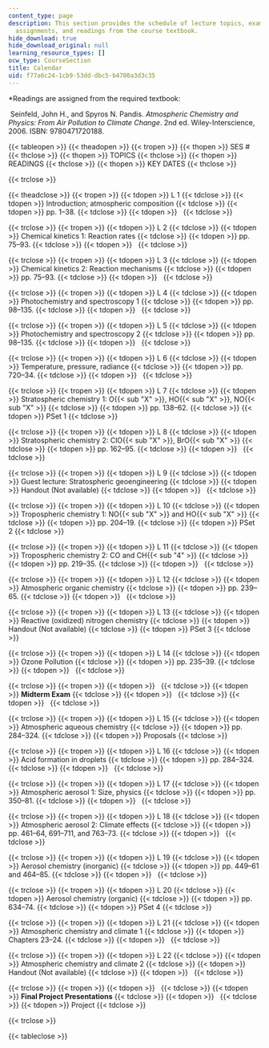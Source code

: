 ```yaml
---
content_type: page
description: This section provides the schedule of lecture topics, exams, presentations,
  assignments, and readings from the course textbook.
hide_download: true
hide_download_original: null
learning_resource_types: []
ocw_type: CourseSection
title: Calendar
uid: f77a6c24-1cb9-53dd-dbc5-b4700a3d3c35
---
```


\*Readings are assigned from the required textbook:

 Seinfeld, John H., and Spyros N. Pandis. _Atmospheric Chemistry and Physics: From Air Pollution to Climate Change_. 2nd ed. Wiley-Interscience, 2006. ISBN: 9780471720188.

{{< tableopen >}}
{{< theadopen >}}
{{< tropen >}}
{{< thopen >}}
SES #
{{< thclose >}}
{{< thopen >}}
TOPICS
{{< thclose >}}
{{< thopen >}}
READINGS
{{< thclose >}}
{{< thopen >}}
KEY DATES
{{< thclose >}}

{{< trclose >}}

{{< theadclose >}}
{{< tropen >}}
{{< tdopen >}}
L 1
{{< tdclose >}}
{{< tdopen >}}
Introduction; atmospheric composition
{{< tdclose >}}
{{< tdopen >}}
pp. 1–38.
{{< tdclose >}}
{{< tdopen >}}
 
{{< tdclose >}}

{{< trclose >}}
{{< tropen >}}
{{< tdopen >}}
L 2
{{< tdclose >}}
{{< tdopen >}}
Chemical kinetics 1: Reaction rates
{{< tdclose >}}
{{< tdopen >}}
pp. 75–93.
{{< tdclose >}}
{{< tdopen >}}
 
{{< tdclose >}}

{{< trclose >}}
{{< tropen >}}
{{< tdopen >}}
L 3
{{< tdclose >}}
{{< tdopen >}}
Chemical kinetics 2: Reaction mechanisms
{{< tdclose >}}
{{< tdopen >}}
pp. 75–93.
{{< tdclose >}}
{{< tdopen >}}
 
{{< tdclose >}}

{{< trclose >}}
{{< tropen >}}
{{< tdopen >}}
L 4
{{< tdclose >}}
{{< tdopen >}}
Photochemistry and spectroscopy 1
{{< tdclose >}}
{{< tdopen >}}
pp. 98–135.
{{< tdclose >}}
{{< tdopen >}}
 
{{< tdclose >}}

{{< trclose >}}
{{< tropen >}}
{{< tdopen >}}
L 5
{{< tdclose >}}
{{< tdopen >}}
Photochemistry and spectroscopy 2
{{< tdclose >}}
{{< tdopen >}}
pp. 98–135.
{{< tdclose >}}
{{< tdopen >}}
 
{{< tdclose >}}

{{< trclose >}}
{{< tropen >}}
{{< tdopen >}}
L 6
{{< tdclose >}}
{{< tdopen >}}
Temperature, pressure, radiance
{{< tdclose >}}
{{< tdopen >}}
pp. 720–34.
{{< tdclose >}}
{{< tdopen >}}
 
{{< tdclose >}}

{{< trclose >}}
{{< tropen >}}
{{< tdopen >}}
L 7
{{< tdclose >}}
{{< tdopen >}}
Stratospheric chemistry 1: O{{< sub "X" >}}, HO{{< sub "X" >}}, NO{{< sub "X" >}}
{{< tdclose >}}
{{< tdopen >}}
pp. 138–62.
{{< tdclose >}}
{{< tdopen >}}
PSet 1
{{< tdclose >}}

{{< trclose >}}
{{< tropen >}}
{{< tdopen >}}
L 8
{{< tdclose >}}
{{< tdopen >}}
Stratospheric chemistry 2: ClO{{< sub "X" >}}, BrO{{< sub "X" >}}
{{< tdclose >}}
{{< tdopen >}}
pp. 162–95.
{{< tdclose >}}
{{< tdopen >}}
 
{{< tdclose >}}

{{< trclose >}}
{{< tropen >}}
{{< tdopen >}}
L 9
{{< tdclose >}}
{{< tdopen >}}
Guest lecture: Stratospheric geoengineering
{{< tdclose >}}
{{< tdopen >}}
Handout (Not available)
{{< tdclose >}}
{{< tdopen >}}
 
{{< tdclose >}}

{{< trclose >}}
{{< tropen >}}
{{< tdopen >}}
L 10
{{< tdclose >}}
{{< tdopen >}}
Tropospheric chemistry 1: NO{{< sub "X" >}} and HO{{< sub "X" >}}
{{< tdclose >}}
{{< tdopen >}}
pp. 204–19.
{{< tdclose >}}
{{< tdopen >}}
PSet 2
{{< tdclose >}}

{{< trclose >}}
{{< tropen >}}
{{< tdopen >}}
L 11
{{< tdclose >}}
{{< tdopen >}}
Tropospheric chemistry 2: CO and CH{{< sub "4" >}}
{{< tdclose >}}
{{< tdopen >}}
pp. 219–35.
{{< tdclose >}}
{{< tdopen >}}
 
{{< tdclose >}}

{{< trclose >}}
{{< tropen >}}
{{< tdopen >}}
L 12
{{< tdclose >}}
{{< tdopen >}}
Atmospheric organic chemistry
{{< tdclose >}}
{{< tdopen >}}
pp. 239–65.
{{< tdclose >}}
{{< tdopen >}}
 
{{< tdclose >}}

{{< trclose >}}
{{< tropen >}}
{{< tdopen >}}
L 13
{{< tdclose >}}
{{< tdopen >}}
Reactive (oxidized) nitrogen chemistry
{{< tdclose >}}
{{< tdopen >}}
Handout (Not available)
{{< tdclose >}}
{{< tdopen >}}
PSet 3
{{< tdclose >}}

{{< trclose >}}
{{< tropen >}}
{{< tdopen >}}
L 14
{{< tdclose >}}
{{< tdopen >}}
Ozone Pollution
{{< tdclose >}}
{{< tdopen >}}
pp. 235–39.
{{< tdclose >}}
{{< tdopen >}}
 
{{< tdclose >}}

{{< trclose >}}
{{< tropen >}}
{{< tdopen >}}
 
{{< tdclose >}}
{{< tdopen >}}
**Midterm Exam**
{{< tdclose >}}
{{< tdopen >}}
 
{{< tdclose >}}
{{< tdopen >}}
 
{{< tdclose >}}

{{< trclose >}}
{{< tropen >}}
{{< tdopen >}}
L 15
{{< tdclose >}}
{{< tdopen >}}
Atmospheric aqueous chemistry
{{< tdclose >}}
{{< tdopen >}}
pp. 284–324.
{{< tdclose >}}
{{< tdopen >}}
Proposals
{{< tdclose >}}

{{< trclose >}}
{{< tropen >}}
{{< tdopen >}}
L 16
{{< tdclose >}}
{{< tdopen >}}
Acid formation in droplets
{{< tdclose >}}
{{< tdopen >}}
pp. 284–324.
{{< tdclose >}}
{{< tdopen >}}
 
{{< tdclose >}}

{{< trclose >}}
{{< tropen >}}
{{< tdopen >}}
L 17
{{< tdclose >}}
{{< tdopen >}}
Atmospheric aerosol 1: Size, physics
{{< tdclose >}}
{{< tdopen >}}
pp. 350–81.
{{< tdclose >}}
{{< tdopen >}}
 
{{< tdclose >}}

{{< trclose >}}
{{< tropen >}}
{{< tdopen >}}
L 18
{{< tdclose >}}
{{< tdopen >}}
Atmospheric aerosol 2: Climate effects
{{< tdclose >}}
{{< tdopen >}}
pp. 461–64, 691–711, and 763–73.
{{< tdclose >}}
{{< tdopen >}}
 
{{< tdclose >}}

{{< trclose >}}
{{< tropen >}}
{{< tdopen >}}
L 19
{{< tdclose >}}
{{< tdopen >}}
Aerosol chemistry (inorganic)
{{< tdclose >}}
{{< tdopen >}}
pp. 449–61 and 464–85.
{{< tdclose >}}
{{< tdopen >}}
 
{{< tdclose >}}

{{< trclose >}}
{{< tropen >}}
{{< tdopen >}}
L 20
{{< tdclose >}}
{{< tdopen >}}
Aerosol chemistry (organic)
{{< tdclose >}}
{{< tdopen >}}
pp. 634–74.
{{< tdclose >}}
{{< tdopen >}}
PSet 4
{{< tdclose >}}

{{< trclose >}}
{{< tropen >}}
{{< tdopen >}}
L 21
{{< tdclose >}}
{{< tdopen >}}
Atmospheric chemistry and climate 1
{{< tdclose >}}
{{< tdopen >}}
Chapters 23–24.
{{< tdclose >}}
{{< tdopen >}}
 
{{< tdclose >}}

{{< trclose >}}
{{< tropen >}}
{{< tdopen >}}
L 22
{{< tdclose >}}
{{< tdopen >}}
Atmospheric chemistry and climate 2
{{< tdclose >}}
{{< tdopen >}}
Handout (Not available)
{{< tdclose >}}
{{< tdopen >}}
 
{{< tdclose >}}

{{< trclose >}}
{{< tropen >}}
{{< tdopen >}}
 
{{< tdclose >}}
{{< tdopen >}}
**Final Project Presentations**
{{< tdclose >}}
{{< tdopen >}}
 
{{< tdclose >}}
{{< tdopen >}}
Project
{{< tdclose >}}

{{< trclose >}}

{{< tableclose >}}